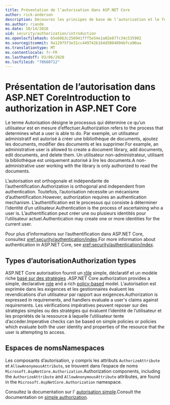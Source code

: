 ```yaml
---
title: Présentation de l’autorisation dans ASP.NET Core
author: rick-anderson
description: Découvrez les principes de base de l’autorisation et le fonctionnement de l’autorisation dans les applications ASP.NET Core.
ms.author: riande
ms.date: 10/14/2016
uid: security/authorization/introduction
ms.openlocfilehash: b5e60b3c256941fff5e54e1a02e077c34c535902
ms.sourcegitcommit: 9a129f5f3e31cc449742b164d5004894bfca90aa
ms.translationtype: MT
ms.contentlocale: fr-FR
ms.lasthandoff: 03/06/2020
ms.locfileid: "78660712"
---
```

# <a name="introduction-to-authorization-in-aspnet-core"></a><span data-ttu-id="ae5b1-103">Présentation de l’autorisation dans ASP.NET Core</span><span class="sxs-lookup"><span data-stu-id="ae5b1-103">Introduction to authorization in ASP.NET Core</span></span>

<a name="security-authorization-introduction"></a>

<span data-ttu-id="ae5b1-104">Le terme Autorisation désigne le processus qui détermine ce qu’un utilisateur est en mesure d’effectuer.</span><span class="sxs-lookup"><span data-stu-id="ae5b1-104">Authorization refers to the process that determines what a user is able to do.</span></span> <span data-ttu-id="ae5b1-105">Par exemple, un utilisateur administratif est autorisé à créer une bibliothèque de documents, ajoutez les documents, modifier des documents et les supprimer.</span><span class="sxs-lookup"><span data-stu-id="ae5b1-105">For example, an administrative user is allowed to create a document library, add documents, edit documents, and delete them.</span></span> <span data-ttu-id="ae5b1-106">Un utilisateur non-administrateur, utilisant la bibliothèque est uniquement autorisé à lire les documents.</span><span class="sxs-lookup"><span data-stu-id="ae5b1-106">A non-administrative user working with the library is only authorized to read the documents.</span></span>

<span data-ttu-id="ae5b1-107">L’autorisation est orthogonale et indépendante de l’authentification.</span><span class="sxs-lookup"><span data-stu-id="ae5b1-107">Authorization is orthogonal and independent from authentication.</span></span> <span data-ttu-id="ae5b1-108">Toutefois, l’autorisation nécessite un mécanisme d’authentification.</span><span class="sxs-lookup"><span data-stu-id="ae5b1-108">However, authorization requires an authentication mechanism.</span></span> <span data-ttu-id="ae5b1-109">L’authentification est le processus qui consiste à déterminer l’identité d’un utilisateur.</span><span class="sxs-lookup"><span data-stu-id="ae5b1-109">Authentication is the process of ascertaining who a user is.</span></span> <span data-ttu-id="ae5b1-110">L’authentification peut créer une ou plusieurs identités pour l’utilisateur actuel.</span><span class="sxs-lookup"><span data-stu-id="ae5b1-110">Authentication may create one or more identities for the current user.</span></span>

<span data-ttu-id="ae5b1-111">Pour plus d’informations sur l’authentification dans ASP.NET Core, consultez <xref:security/authentication/index>.</span><span class="sxs-lookup"><span data-stu-id="ae5b1-111">For more information about authentication in ASP.NET Core, see <xref:security/authentication/index>.</span></span>

## <a name="authorization-types"></a><span data-ttu-id="ae5b1-112">Types d’autorisation</span><span class="sxs-lookup"><span data-stu-id="ae5b1-112">Authorization types</span></span>

<span data-ttu-id="ae5b1-113">ASP.NET Core autorisation fournit un [rôle](xref:security/authorization/roles) simple, déclaratif et un modèle riche [basé sur des stratégies](xref:security/authorization/policies) .</span><span class="sxs-lookup"><span data-stu-id="ae5b1-113">ASP.NET Core authorization provides a simple, declarative [role](xref:security/authorization/roles) and a rich [policy-based](xref:security/authorization/policies) model.</span></span> <span data-ttu-id="ae5b1-114">L’autorisation est exprimée dans les exigences et les gestionnaires évaluent les revendications d’un utilisateur par rapport aux exigences.</span><span class="sxs-lookup"><span data-stu-id="ae5b1-114">Authorization is expressed in requirements, and handlers evaluate a user's claims against requirements.</span></span> <span data-ttu-id="ae5b1-115">Les vérifications impératives peuvent reposer sur des stratégies simples ou des stratégies qui évaluent l’identité de l’utilisateur et les propriétés de la ressource à laquelle l’utilisateur tente d’accéder.</span><span class="sxs-lookup"><span data-stu-id="ae5b1-115">Imperative checks can be based on simple policies or policies which evaluate both the user identity and properties of the resource that the user is attempting to access.</span></span>

## <a name="namespaces"></a><span data-ttu-id="ae5b1-116">Espaces de noms</span><span class="sxs-lookup"><span data-stu-id="ae5b1-116">Namespaces</span></span>

<span data-ttu-id="ae5b1-117">Les composants d’autorisation, y compris les attributs `AuthorizeAttribute` et `AllowAnonymousAttribute`, se trouvent dans l’espace de noms `Microsoft.AspNetCore.Authorization`.</span><span class="sxs-lookup"><span data-stu-id="ae5b1-117">Authorization components, including the `AuthorizeAttribute` and `AllowAnonymousAttribute` attributes, are found in the `Microsoft.AspNetCore.Authorization` namespace.</span></span>

<span data-ttu-id="ae5b1-118">Consultez la documentation sur l' [autorisation simple](xref:security/authorization/simple).</span><span class="sxs-lookup"><span data-stu-id="ae5b1-118">Consult the documentation on [simple authorization](xref:security/authorization/simple).</span></span>
